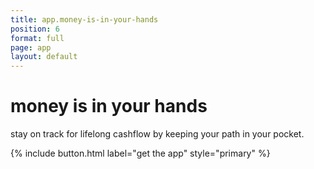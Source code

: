 ```yaml
---
title: app.money-is-in-your-hands
position: 6
format: full
page: app
layout: default
---
```


# money is in your hands
stay on track for lifelong cashflow by keeping your path in your pocket.

{% include button.html label="get the app" style="primary" %}